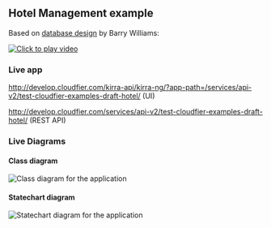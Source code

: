 Hotel Management example
------------------------

Based on [database design](http://www.databaseanswers.org/data_models/hotels_platform2020/index.htm) by Barry Williams:

[![Click to play video](http://img.youtube.com/vi/6XK2SW4JjTk/0.jpg)](http://www.youtube.com/watch?v=6XK2SW4JjTk "Demo video")

### Live app

http://develop.cloudfier.com/kirra-api/kirra-ng/?app-path=/services/api-v2/test-cloudfier-examples-draft-hotel/ (UI)

http://develop.cloudfier.com/services/api-v2/test-cloudfier-examples-draft-hotel/ (REST API)

### Live Diagrams

#### Class diagram

![Class diagram for the application](https://develop.cloudfier.com/services/diagram/test-cloudfier-examples-draft-hotel/package/?showClassifierCompartments=Always&showStaticFeatures=true&showClasses=true&showAssociationEndName=true&showAttributes=true&showOperations=true&showComments=true&showParameters=true&showAssociationEndMultiplicity=true&showMinimumVisibility=Public&showFeatureVisibility=false&showParameterNames=false&showDerivedElements=false)

#### Statechart diagram

![Statechart diagram for the application](https://develop.cloudfier.com/services/diagram/test-cloudfier-examples-draft-hotel/package/?showStateMachines=true)
